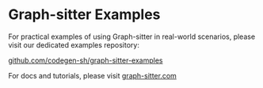 # Graph-sitter Examples

For practical examples of using Graph-sitter in real-world scenarios, please visit our dedicated examples repository:

[github.com/codegen-sh/graph-sitter-examples](https://github.com/codegen-sh/graph-sitter-examples)

For docs and tutorials, please visit [graph-sitter.com](https://graph-sitter.com)
